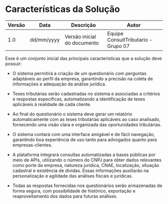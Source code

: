# Características da Solução

| Versão | Data       | Descrição                         | Autor                               |
|------- |----------- | --------------------------------- | ----------------------------------- |
| 1.0    | dd/mm/yyyy | Versão inicial do documento       | Equipe ConsultTributario - Grupo 07 |

Esse é um conjunto inicial das principais características que a solução deve possuir:

* O sistema permitirá a criação de um questionário com perguntas adaptáveis ao perfil da empresa, garantindo a precisão na coleta de informações e adequação da análise jurídica.

* Teses tributárias serão cadastradas no sistema e associadas a critérios e respostas específicas, automatizando a identificação de teses aplicáveis à realidade de cada cliente.

* Ao final do questionário o sistema deve gerar um relatório automaticamente com as teses tributárias aplicáveis ao caso analisado, fornecendo uma visão clara e organizada das oportunidades tributárias.

* O sistema contará com uma interface amigável e de fácil navegação, garantindo boa experiência de uso tanto para advogados quanto para empresas-clientes.

* A plataforma integrará consultas automatizadas a bases públicas por meio de APIs, utilizando o número do CNPJ para obter dados relevantes como porte da empresa, natureza jurídica, CNAE, localização, situação cadastral e existência de dívidas. Essas informações auxiliarão na personalização e agilidade das análises fiscais e jurídicas.

* Todas as respostas fornecidas nos questionários serão armazenadas de forma segura, com possibilidade de histórico, exportação e reaproveitamento dos dados para futuras análises.

